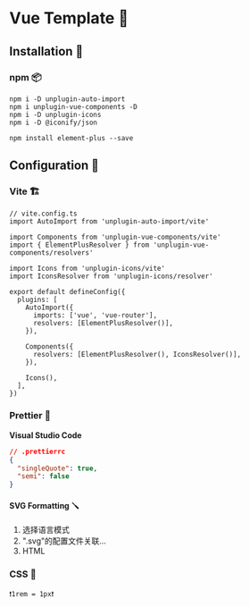 # Vue Template 💮

## Installation 🔧

### npm 📦

```SH
npm i -D unplugin-auto-import
npm i unplugin-vue-components -D
npm i -D unplugin-icons
npm i -D @iconify/json

npm install element-plus --save
```

## Configuration 📝

### Vite 🏗️

```JS
// vite.config.ts
import AutoImport from 'unplugin-auto-import/vite'

import Components from 'unplugin-vue-components/vite'
import { ElementPlusResolver } from 'unplugin-vue-components/resolvers'

import Icons from 'unplugin-icons/vite'
import IconsResolver from 'unplugin-icons/resolver'

export default defineConfig({
  plugins: [
    AutoImport({
      imports: ['vue', 'vue-router'],
      resolvers: [ElementPlusResolver()],
    }),

    Components({
      resolvers: [ElementPlusResolver(), IconsResolver()],
    }),

    Icons(),
  ],
})
```

### Prettier 🪮

**Visual Studio Code**

```JSON
// .prettierrc
{
  "singleQuote": true,
  "semi": false
}
```

#### SVG Formatting 🪛

1. 选择语言模式
2. ".svg"的配置文件关联...
3. HTML

### CSS 🎨

```
❗️1rem = 1px❗️
```
